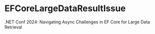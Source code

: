 # EFCoreLargeDataResultIssue
.NET Conf 2024: Navigating Async Challenges in EF Core for Large Data Retrieval
